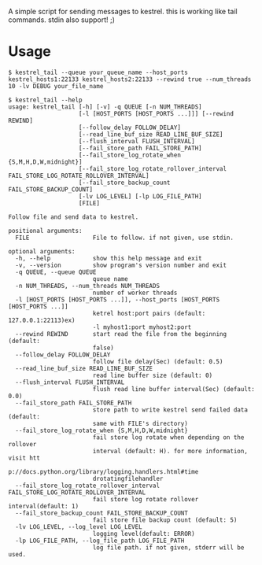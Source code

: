 A simple script for sending messages to kestrel. this is working like tail commands. stdin also support! ;)

# Usage

    $ kestrel_tail --queue your_queue_name --host_ports kestrel_hosts1:22133 kestrel_hosts2:22133 --rewind true --num_threads 10 -lv DEBUG your_file_name

    $ kestrel_tail --help
    usage: kestrel_tail [-h] [-v] -q QUEUE [-n NUM_THREADS]
                        [-l [HOST_PORTS [HOST_PORTS ...]]] [--rewind REWIND]
                        [--follow_delay FOLLOW_DELAY]
                        [--read_line_buf_size READ_LINE_BUF_SIZE]
                        [--flush_interval FLUSH_INTERVAL]
                        [--fail_store_path FAIL_STORE_PATH]
                        [--fail_store_log_rotate_when {S,M,H,D,W,midnight}]
                        [--fail_store_log_rotate_rollover_interval FAIL_STORE_LOG_ROTATE_ROLLOVER_INTERVAL]
                        [--fail_store_backup_count FAIL_STORE_BACKUP_COUNT]
                        [-lv LOG_LEVEL] [-lp LOG_FILE_PATH]
                        [FILE]

    Follow file and send data to kestrel.

    positional arguments:
      FILE                  File to follow. if not given, use stdin.

    optional arguments:
      -h, --help            show this help message and exit
      -v, --version         show program's version number and exit
      -q QUEUE, --queue QUEUE
                            queue name
      -n NUM_THREADS, --num_threads NUM_THREADS
                            number of worker threads
      -l [HOST_PORTS [HOST_PORTS ...]], --host_ports [HOST_PORTS [HOST_PORTS ...]]
                            ketrel host:port pairs (default: 127.0.0.1:22113)ex)
                            -l myhost1:port myhost2:port
      --rewind REWIND       start read the file from the beginning (default:
                            false)
      --follow_delay FOLLOW_DELAY
                            follow file delay(Sec) (default: 0.5)
      --read_line_buf_size READ_LINE_BUF_SIZE
                            read line buffer size (default: 0)
      --flush_interval FLUSH_INTERVAL
                            flush read line buffer interval(Sec) (default: 0.0)
      --fail_store_path FAIL_STORE_PATH
                            store path to write kestrel send failed data (default:
                            same with FILE's directory)
      --fail_store_log_rotate_when {S,M,H,D,W,midnight}
                            fail store log rotate when depending on the rollover
                            interval (default: H). for more information, visit htt
                            p://docs.python.org/library/logging.handlers.html#time
                            drotatingfilehandler
      --fail_store_log_rotate_rollover_interval FAIL_STORE_LOG_ROTATE_ROLLOVER_INTERVAL
                            fail store log rotate rollover interval(default: 1)
      --fail_store_backup_count FAIL_STORE_BACKUP_COUNT
                            fail store file backup count (default: 5)
      -lv LOG_LEVEL, --log_level LOG_LEVEL
                            logging level(default: ERROR)
      -lp LOG_FILE_PATH, --log_file_path LOG_FILE_PATH
                            log file path. if not given, stderr will be used.

